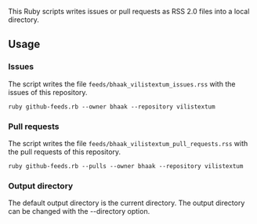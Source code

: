 This Ruby scripts writes issues or pull requests as RSS 2.0 files into a local directory.

## Usage

### Issues

The script writes the file `feeds/bhaak_vilistextum_issues.rss` with the issues of this repository.

```shell
ruby github-feeds.rb --owner bhaak --repository vilistextum
```

### Pull requests

The script writes the file `feeds/bhaak_vilistextum_pull_requests.rss` with the pull requests of this repository.

```shell
ruby github-feeds.rb --pulls --owner bhaak --repository vilistextum
```

### Output directory

The default output directory is the current directory.
The output directory can be changed with the --directory option.
